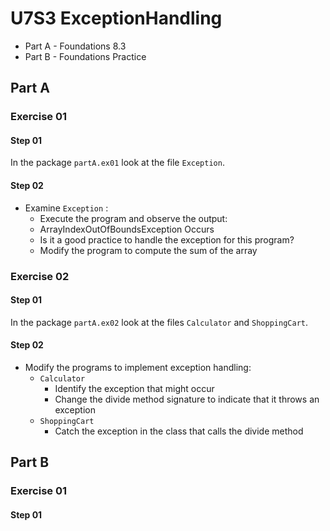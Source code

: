 # U7S3 ExceptionHandling

* Part A - Foundations 8.3
* Part B - Foundations Practice

## Part A

### Exercise 01

#### Step 01

In the package `partA.ex01` look at the file `Exception`.

#### Step 02

* Examine `Exception` :
    * Execute the program and observe the output:
    * ArrayIndexOutOfBoundsException Occurs
    * Is it a good practice to handle the exception for this program?
    * Modify the program to compute the sum of the array

### Exercise 02

#### Step 01

In the package `partA.ex02` look at the files `Calculator` and `ShoppingCart`.

#### Step 02

* Modify the programs to implement exception handling:
    * `Calculator`
      * Identify the exception that might occur
      * Change the divide method signature to indicate that it throws an exception
    * `ShoppingCart`
      * Catch the exception in the class that calls the divide method 
    

## Part B

### Exercise 01

#### Step 01

